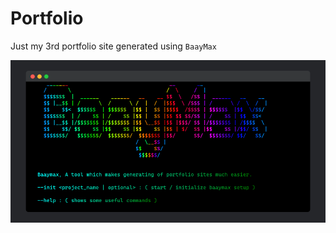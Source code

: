 # Portfolio

Just my 3rd portfolio site generated using `BaayMax`

<img src="https://github.com/Benrobo/baaymax-assets/blob/main/cli.png?raw=true">
